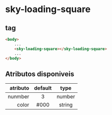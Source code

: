 # sky-loading-square

## tag
```html
<body>
    ...
    <sky-loading-square></sky-loading-square>
    ...
</body>
```
## Atributos disponiveis

|   atributo  |   default   |   type  |
|------------:|:-----------:|:-------:|
|   nunmber   |   3         | number  |
|   color     |   #000      | string  |
